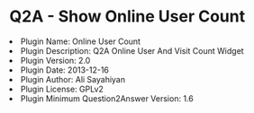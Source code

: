 # Q2A - Show Online User Count

<li>Plugin Name: Online User Count</li>
<li>Plugin Description: Q2A Online User And Visit Count Widget</li>
<li>Plugin Version: 2.0</li>
<li>Plugin Date: 2013-12-16</li>
<li>Plugin Author: Ali Sayahiyan </li>
<li>Plugin License: GPLv2</li>
<li>Plugin Minimum Question2Answer Version: 1.6</li>
  
  
